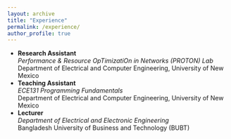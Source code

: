 ```yaml
---
layout: archive
title: "Experience"
permalink: /experience/
author_profile: true
---
```



-   **Research Assistant**   
	*Performance & Resource OpTimizatiOn in Networks (PROTON) Lab*  
	Department of Electrical and Computer Engineering, University of New Mexico
-   **Teaching Assistant**   
    *ECE131 Programming Fundamentals*  
    Department of Electrical and Computer Engineering, University of New Mexico
-   **Lecturer**   
	*Department of Electrical and Electronic Engineering*  
	Bangladesh University of Business and Technology (BUBT)